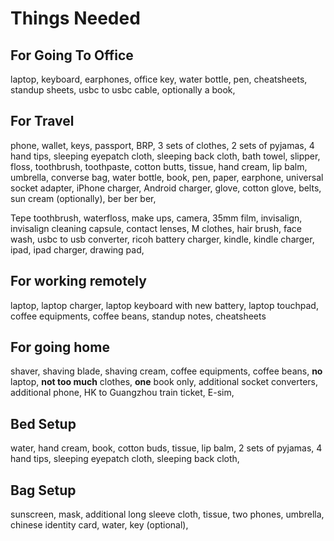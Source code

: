 # Things Needed

## For Going To Office

laptop, keyboard, earphones, office key, water bottle, pen, cheatsheets,
standup sheets, usbc to usbc cable, optionally a book,

## For Travel

phone, wallet, keys,
passport, BRP,
3 sets of clothes, 
2 sets of pyjamas, 4 hand tips, sleeping eyepatch cloth, sleeping back cloth,
bath towel, slipper,
floss, toothbrush, toothpaste,
cotton butts, tissue,
hand cream, lip balm, umbrella, converse bag,
water bottle,
book, pen, paper,
earphone, universal socket adapter, iPhone charger, Android charger,
glove, cotton glove,
belts,
sun cream (optionally),
ber ber ber,

Tepe toothbrush, waterfloss, make ups, camera, 35mm film, invisalign, invisalign
cleaning capsule, contact lenses, M clothes, hair brush,
face wash, usbc to usb converter, ricoh battery charger, 
kindle, kindle charger, ipad, ipad charger, drawing pad,

## For working remotely

laptop, laptop charger, laptop keyboard with new battery, laptop touchpad, 
coffee equipments, coffee beans,
standup notes, cheatsheets

## For going home

shaver, shaving blade, shaving cream,
coffee equipments, coffee beans,
**no** laptop, **not too much** clothes, **one** book only,
additional socket converters, additional phone,
HK to Guangzhou train ticket,
E-sim, 

## Bed Setup

water, hand cream, book, cotton buds, tissue,
lip balm,
2 sets of pyjamas, 4 hand tips, sleeping eyepatch cloth, sleeping back cloth,

## Bag Setup

sunscreen, mask, additional long sleeve cloth, tissue, two phones, umbrella,
chinese identity card, water, key (optional),
